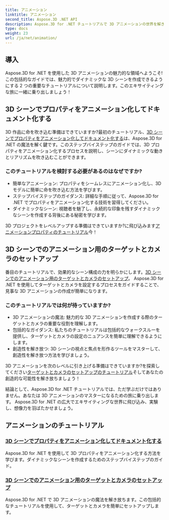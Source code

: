 ```yaml
---
title: アニメーション
linktitle: アニメーション
second_title: Aspose.3D .NET API
description: Aspose.3D for .NET チュートリアルで 3D アニメーションの世界を解き放ちましょう。プロパティをアニメーション化し、動的なシーンのターゲットとカメラを簡単に設定する方法を学びます。
type: docs
weight: 23
url: /ja/net/animation/
---
```

## 導入

Aspose.3D for .NET を使用した 3D アニメーションの魅力的な領域へようこそ!この包括的なガイドでは、魅力的でダイナミックな 3D シーンを作成できるようにする 2 つの重要なチュートリアルについて説明します。このエキサイティングな旅に一緒に乗り出しましょう！

## 3D シーンでプロパティをアニメーション化してドキュメント化する
3D 作品に命を吹き込む準備はできていますか?最初のチュートリアル、[3D シーンでプロパティをアニメーション化してドキュメント化する](./property-to-document/)は、Aspose.3D for .NET の魔法を解く鍵です。このステップバイステップのガイドでは、3D プロパティをアニメーション化するプロセスを説明し、シーンにダイナミックな動きとリアリズムを吹き込むことができます。

### このチュートリアルを検討する必要があるのはなぜですか?
- 簡単なアニメーション: プロパティをシームレスにアニメーション化し、3D モデルに簡単に命を吹き込む方法を学びます。
- ステップバイステップのガイダンス: 詳細な手順に従って、Aspose.3D for .NET でプロパティをアニメーション化する技術を習得してください。
- ダイナミックなシーン: 視聴者を魅了し、永続的な印象を残すダイナミックなシーンを作成する背後にある秘密を学びます。

 3D プロジェクトをレベルアップする準備はできていますか?に飛び込みます[アニメーションプロパティのチュートリアル](./property-to-document/)今！

## 3D シーンでのアニメーション用のターゲットとカメラのセットアップ
 番目のチュートリアルで、効果的なシーン構成の力を明らかにします。[3D シーンでのアニメーション用のターゲットとカメラのセットアップ](./setup-target-camera/)。 Aspose.3D for .NET を使用してターゲットとカメラを設定するプロセスをガイドすることで、見事な 3D アニメーションの作成が簡単になります。

### このチュートリアルでは何が待っていますか?
- 3D アニメーションの魔法: 魅力的な 3D アニメーションを作成する際のターゲットとカメラの重要な役割を理解します。
- 包括的なガイダンス: 私たちのチュートリアルは包括的なウォークスルーを提供し、ターゲットとカメラの設定のニュアンスを簡単に理解できるようにします。
- 創造性を解き放つ: 3D シーンの視点と焦点を形作るツールをマスターして、創造性を解き放つ方法を学びましょう。

 3D アニメーションを次のレベルに引き上げる準備はできていますか?を探索してください[ターゲットとカメラのセットアップのチュートリアル](./setup-target-camera/)そしてあなたの創造的な可能性を解き放ちましょう！

結論として、Aspose.3D for .NET チュートリアルでは、ただ学ぶだけではありません。あなたは 3D アニメーションのマスターになるための旅に乗り出します。 Aspose.3D for .NET の広大でエキサイティングな世界に飛び込み、実験し、想像力を羽ばたかせましょう。
## アニメーションのチュートリアル
### [3D シーンでプロパティをアニメーション化してドキュメント化する](./property-to-document/)
Aspose.3D for .NET を使用して 3D プロパティをアニメーション化する方法を学びます。ダイナミックなシーンを作成するためのステップバイステップのガイド。
### [3D シーンでのアニメーション用のターゲットとカメラのセットアップ](./setup-target-camera/)
Aspose.3D for .NET で 3D アニメーションの魔法を解き放ちます。この包括的なチュートリアルを使用して、ターゲットとカメラを簡単にセットアップします。